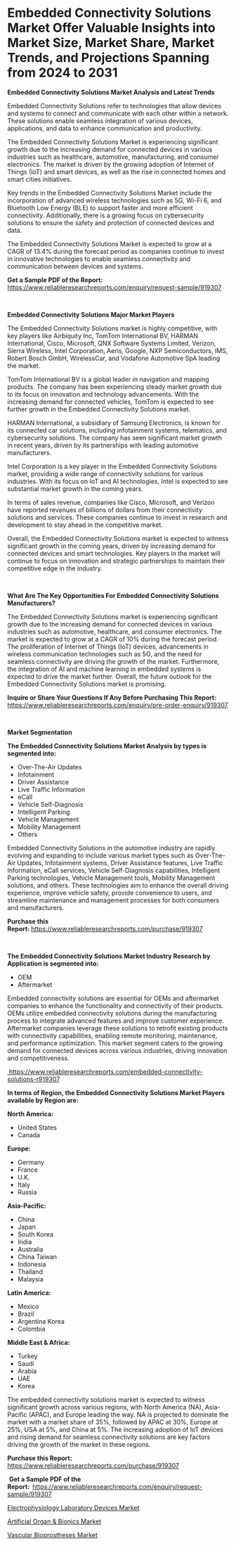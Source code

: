 <p><h1>Embedded Connectivity Solutions Market Offer Valuable Insights into Market Size, Market Share, Market Trends, and Projections Spanning from 2024 to 2031</h1></p><p><strong>Embedded Connectivity Solutions Market Analysis and Latest Trends</strong></p>
<p><p>Embedded Connectivity Solutions refer to technologies that allow devices and systems to connect and communicate with each other within a network. These solutions enable seamless integration of various devices, applications, and data to enhance communication and productivity.</p><p>The Embedded Connectivity Solutions Market is experiencing significant growth due to the increasing demand for connected devices in various industries such as healthcare, automotive, manufacturing, and consumer electronics. The market is driven by the growing adoption of Internet of Things (IoT) and smart devices, as well as the rise in connected homes and smart cities initiatives.</p><p>Key trends in the Embedded Connectivity Solutions Market include the incorporation of advanced wireless technologies such as 5G, Wi-Fi 6, and Bluetooth Low Energy (BLE) to support faster and more efficient connectivity. Additionally, there is a growing focus on cybersecurity solutions to ensure the safety and protection of connected devices and data.</p><p>The Embedded Connectivity Solutions Market is expected to grow at a CAGR of 13.4% during the forecast period as companies continue to invest in innovative technologies to enable seamless connectivity and communication between devices and systems.</p></p>
<p><strong>Get a Sample PDF of the Report:&nbsp;</strong> <a href="https://www.reliableresearchreports.com/enquiry/request-sample/919307">https://www.reliableresearchreports.com/enquiry/request-sample/919307</a></p>
<p>&nbsp;</p>
<p><strong>Embedded Connectivity Solutions Major Market Players</strong></p>
<p><p>The Embedded Connectivity Solutions market is highly competitive, with key players like Airbiquity Inc, TomTom International BV, HARMAN International, Cisco, Microsoft, QNX Software Systems Limited, Verizon, Sierra Wireless, Intel Corporation, Aeris, Google, NXP Semiconductors, IMS, Robert Bosch GmbH, WirelessCar, and Vodafone Automotive SpA leading the market.</p><p>TomTom International BV is a global leader in navigation and mapping products. The company has been experiencing steady market growth due to its focus on innovation and technology advancements. With the increasing demand for connected vehicles, TomTom is expected to see further growth in the Embedded Connectivity Solutions market.</p><p>HARMAN International, a subsidiary of Samsung Electronics, is known for its connected car solutions, including infotainment systems, telematics, and cybersecurity solutions. The company has seen significant market growth in recent years, driven by its partnerships with leading automotive manufacturers.</p><p>Intel Corporation is a key player in the Embedded Connectivity Solutions market, providing a wide range of connectivity solutions for various industries. With its focus on IoT and AI technologies, Intel is expected to see substantial market growth in the coming years.</p><p>In terms of sales revenue, companies like Cisco, Microsoft, and Verizon have reported revenues of billions of dollars from their connectivity solutions and services. These companies continue to invest in research and development to stay ahead in the competitive market.</p><p>Overall, the Embedded Connectivity Solutions market is expected to witness significant growth in the coming years, driven by increasing demand for connected devices and smart technologies. Key players in the market will continue to focus on innovation and strategic partnerships to maintain their competitive edge in the industry.</p></p>
<p>&nbsp;</p>
<p><strong>What Are The Key Opportunities For Embedded Connectivity Solutions Manufacturers?</strong></p>
<p><p>The Embedded Connectivity Solutions market is experiencing significant growth due to the increasing demand for connected devices in various industries such as automotive, healthcare, and consumer electronics. The market is expected to grow at a CAGR of 10% during the forecast period. The proliferation of Internet of Things (IoT) devices, advancements in wireless communication technologies such as 5G, and the need for seamless connectivity are driving the growth of the market. Furthermore, the integration of AI and machine learning in embedded systems is expected to drive the market further. Overall, the future outlook for the Embedded Connectivity Solutions market is promising.</p></p>
<p><strong>Inquire or Share Your Questions If Any Before Purchasing This Report:</strong> <a href="https://www.reliableresearchreports.com/enquiry/pre-order-enquiry/919307">https://www.reliableresearchreports.com/enquiry/pre-order-enquiry/919307</a></p>
<p>&nbsp;</p>
<p><strong>Market Segmentation</strong></p>
<p><strong>The Embedded Connectivity Solutions Market Analysis by types is segmented into:</strong></p>
<p><ul><li>Over-The-Air Updates</li><li>Infotainment</li><li>Driver Assistance</li><li>Live Traffic Information</li><li>eCall</li><li>Vehicle Self-Diagnosis</li><li>Intelligent Parking</li><li>Vehicle Management</li><li>Mobility Management</li><li>Others</li></ul></p>
<p><p>Embedded Connectivity Solutions in the automotive industry are rapidly evolving and expanding to include various market types such as Over-The-Air Updates, Infotainment systems, Driver Assistance features, Live Traffic Information, eCall services, Vehicle Self-Diagnosis capabilities, Intelligent Parking technologies, Vehicle Management tools, Mobility Management solutions, and others. These technologies aim to enhance the overall driving experience, improve vehicle safety, provide convenience to users, and streamline maintenance and management processes for both consumers and manufacturers.</p></p>
<p><strong>Purchase this Report:&nbsp;</strong><a href="https://www.reliableresearchreports.com/purchase/919307">https://www.reliableresearchreports.com/purchase/919307</a></p>
<p>&nbsp;</p>
<p><strong>The Embedded Connectivity Solutions Market Industry Research by Application is segmented into:</strong></p>
<p><ul><li>OEM</li><li>Aftermarket</li></ul></p>
<p><p>Embedded connectivity solutions are essential for OEMs and aftermarket companies to enhance the functionality and connectivity of their products. OEMs utilize embedded connectivity solutions during the manufacturing process to integrate advanced features and improve customer experience. Aftermarket companies leverage these solutions to retrofit existing products with connectivity capabilities, enabling remote monitoring, maintenance, and performance optimization. This market segment caters to the growing demand for connected devices across various industries, driving innovation and competitiveness.</p></p>
<p><a href="https://www.reliableresearchreports.com/embedded-connectivity-solutions-r919307">&nbsp;https://www.reliableresearchreports.com/embedded-connectivity-solutions-r919307</a></p>
<p><strong>In terms of Region, the Embedded Connectivity Solutions Market Players available by Region are:</strong></p>
<p>
    <p> <strong> North America: </strong>
        <ul>
            <li>United States</li>
            <li>Canada</li>
        </ul>
        </p> 
    <p> <strong> Europe: </strong>
        <ul>
            <li>Germany</li>
            <li>France</li>
            <li>U.K.</li>
            <li>Italy</li>
            <li>Russia</li>
        </ul>
        </p> 
    <p> <strong> Asia-Pacific: </strong>
        <ul>
            <li>China</li>
            <li>Japan</li>
            <li>South Korea</li>
            <li>India</li>
            <li>Australia</li>
            <li>China Taiwan</li>
            <li>Indonesia</li>
            <li>Thailand</li>
            <li>Malaysia</li>
        </ul>
        </p> 
    <p> <strong> Latin America: </strong>
        <ul>
            <li>Mexico</li>
            <li>Brazil</li>
            <li>Argentina Korea</li>
            <li>Colombia</li>
        </ul>
        </p> 
    <p> <strong> Middle East & Africa: </strong>
        <ul>
            <li>Turkey</li>
            <li>Saudi</li>
            <li>Arabia</li>
            <li>UAE</li>
            <li>Korea</li>
        </ul>
    </p>
    </p>
<p><p>The embedded connectivity solutions market is expected to witness significant growth across various regions, with North America (NA), Asia-Pacific (APAC), and Europe leading the way. NA is projected to dominate the market with a market share of 35%, followed by APAC at 30%, Europe at 25%, USA at 5%, and China at 5%. The increasing adoption of IoT devices and rising demand for seamless connectivity solutions are key factors driving the growth of the market in these regions.</p></p>
<p><strong>Purchase this Report: </strong><a href="https://www.reliableresearchreports.com/purchase/919307">https://www.reliableresearchreports.com/purchase/919307</a></p>
<p>&nbsp;<strong>Get a Sample PDF of the Report:&nbsp;&nbsp;</strong><a href="https://www.reliableresearchreports.com/enquiry/request-sample/919307">https://www.reliableresearchreports.com/enquiry/request-sample/919307</a></p>
<p><strong></strong></p>
<p><p><a href="https://www.linkedin.com/pulse/electrophysiology-laboratory-devices-market-analysis-sze-forecasted-tv7zf?trackingId=q0DfyEdWccKQwf5ctr3sVQ%3D%3D">Electrophysiology Laboratory Devices Market</a></p><p><a href="https://www.linkedin.com/pulse/artificial-organ-amp-bionics-market-trends-analysis-forecasted-thq4c">Artificial Organ & Bionics Market</a></p><p><a href="https://www.linkedin.com/pulse/vascular-bioprostheses-market-insight-trends-growth-forecasted-dikjf?trackingId=KjOxtsUEiNRuvt1Vee%2FmAw%3D%3D">Vascular Bioprostheses Market</a></p></p>